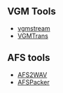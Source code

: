 ## VGM Tools

* [vgmstream](https://github.com/vgmstream/vgmstream)
* [VGMTrans](https://github.com/vgmtrans/vgmtrans)

## AFS tools

* [AFS2WAV](https://github.com/sizious/afs2wav)
* [AFSPacker](https://github.com/MaikelChan/AFSPacker)
